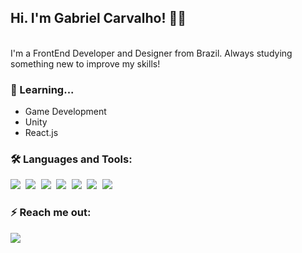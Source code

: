 ## Hi. I'm Gabriel Carvalho! 👨‍💻

<br>
I'm a FrontEnd Developer and Designer from Brazil. Always studying something new to improve my skills!
<br>

### 📘 Learning... 

 - Game Development
 - Unity
 - React.js

### 🛠️ Languages and Tools: 
<pre><img src="https://img.shields.io/badge/javascript-black?&style=for-the-badge&logo=javascript&logoColor=yellow" /> <img src="https://img.shields.io/badge/HTML5-black?&style=for-the-badge&logo=HTML5&logoColor=orange" /> <img src="https://img.shields.io/badge/CSS3-black?&style=for-the-badge&logo=CSS3&logoColor=blue" /> <img src="https://img.shields.io/badge/React-black?&style=for-the-badge&logo=React&logoColor=blue" /> <img src="https://img.shields.io/badge/Python-black?&style=for-the-badge&logo=Python&logoColor=green" /> <img src="https://img.shields.io/badge/Csharp-black?&style=for-the-badge&logo=C-sharp&logoColor=blue" /> <img src="https://img.shields.io/badge/git-black?&style=for-the-badge&logo=git&logoColor=orange" /></pre>

###  ⚡ Reach me out:  
  <pre><img src="https://img.shields.io/badge/linkedin-%230077B5.svg?&style=for-the-badge&logo=linkedin&logoColor=white" /></pre>
  


<!--
**GabrielCASilva/GabrielCASilva** is a ✨ _special_ ✨ repository because its `README.md` (this file) appears on your GitHub profile.

Here are some ideas to get you started:

- 🔭 I’m currently working on ...
- 🌱 I’m currently learning ...
- 👯 I’m looking to collaborate on ...
- 🤔 I’m looking for help with ...
- 💬 Ask me about ...
- 📫 How to reach me: ...
- 😄 Pronouns: ...
- ⚡ Fun fact: ...
-->
